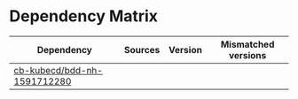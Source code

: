 # Dependency Matrix

Dependency | Sources | Version | Mismatched versions
---------- | ------- | ------- | -------------------
[cb-kubecd/bdd-nh-1591712280](https://github.com/cb-kubecd/bdd-nh-1591712280.git) |  | []() | 
